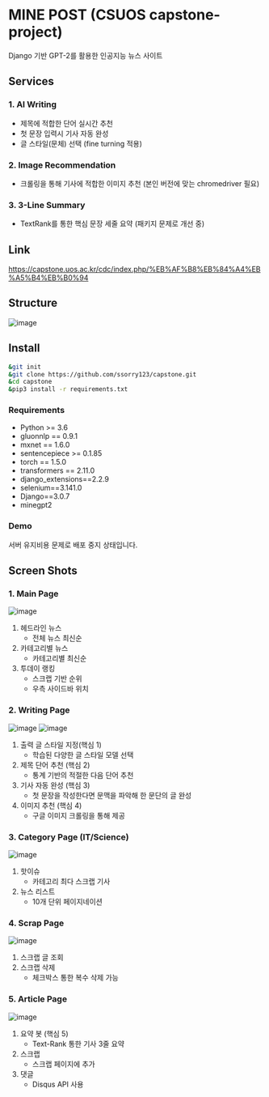 # MINE POST (CSUOS capstone-project)
Django 기반 GPT-2를 활용한 인공지능 뉴스 사이트

## Services
### 1. AI Writing
  - 제목에 적합한 단어 실시간 추천
  - 첫 문장 입력시 기사 자동 완성
  - 글 스타일(문체) 선택 (fine turning 적용)

### 2. Image Recommendation
  - 크롤링을 통해 기사에 적합한 이미지 추천 (본인 버전에 맞는 chromedriver 필요)

### 3. 3-Line Summary
  - TextRank를 통한 핵심 문장 세줄 요약 (패키지 문제로 개선 중)

## Link
https://capstone.uos.ac.kr/cdc/index.php/%EB%AF%B8%EB%84%A4%EB%A5%B4%EB%B0%94

## Structure
![image](https://user-images.githubusercontent.com/43740455/122677094-b6ef0600-d21b-11eb-80a6-c58afaf40aa1.png)

## Install
```sh
&git init
&git clone https://github.com/ssorry123/capstone.git
&cd capstone
&pip3 install -r requirements.txt
```

### Requirements
* Python >= 3.6
* gluonnlp == 0.9.1
* mxnet == 1.6.0
* sentencepiece >= 0.1.85
* torch == 1.5.0
* transformers == 2.11.0
* django_extensions==2.2.9
* selenium==3.141.0
* Django==3.0.7
* minegpt2

### Demo
서버 유지비용 문제로 배포 중지 상태입니다.

## Screen Shots

### 1. Main Page

![image](https://user-images.githubusercontent.com/43740455/122677186-32e94e00-d21c-11eb-8417-cfadd150a226.png)

1. 헤드라인 뉴스
    - 전체 뉴스 최신순
2. 카테고리별 뉴스
    - 카테고리별 최신순
3. 투데이 랭킹
    - 스크랩 기반 순위
    - 우측 사이드바 위치


### 2. Writing Page

![image](https://user-images.githubusercontent.com/43740455/122677267-9c695c80-d21c-11eb-9277-fefe227d35e4.png)
![image](https://user-images.githubusercontent.com/43740455/122677273-a1c6a700-d21c-11eb-97a2-eb56411e2e37.png)

1. 출력 글 스타일 지정(핵심 1)
    - 학습된 다양한 글 스타일 모델 선택
2. 제목 단어 추천 (핵심 2)
    - 통계 기반의 적절한 다음 단어 추천
3. 기사 자동 완성 (핵심 3)
    - 첫 문장을 작성한다면 문맥을 파악해 한 문단의 글 완성
4. 이미지 추천 (핵심 4)
    - 구글 이미지 크롤링을 통해 제공


### 3. Category Page (IT/Science)

![image](https://user-images.githubusercontent.com/43740455/122677356-f9fda900-d21c-11eb-98da-1bf0fc819881.png)

1. 핫이슈
    - 카테고리 최다 스크랩 기사
2. 뉴스 리스트
    - 10개 단위 페이지네이션


### 4. Scrap Page

![image](https://user-images.githubusercontent.com/43740455/122677401-11d52d00-d21d-11eb-9abe-cb9eb2b6f83d.png)

1. 스크랩 글 조회
2. 스크랩 삭제
    - 체크박스 통한 복수 삭제 가능


### 5. Article Page

![image](https://user-images.githubusercontent.com/43740455/122677443-33ceaf80-d21d-11eb-89fc-806a1b4de2b5.png)

1. 요약 봇 (핵심 5)
    - Text-Rank 통한 기사 3줄 요약
2. 스크랩
    - 스크랩 페이지에 추가
3. 댓글
    - Disqus API 사용

